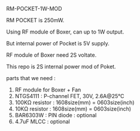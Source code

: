 RM-POCKET-1W-MOD

RM POCKET is 250mW.

Using RF module of Boxer, can up to 1W output.

But internal power of Pocket is 5V supply.

RF module of Boxer need 2S voltate.

This repo is 2S internal power mod of Poket.

parts that we need :
1. RF module for Boxer + Fan
2. NTGS4111 : P-channel FET, 30V, 2.6A@25°C
3. 100KΩ resistor : 1608size(mm) = 0603size(inch)
4. 10KΩ resistor : 1608size(mm) = 0603size(inch)
5. BAR6303W : PIN diode : optional
6. 4.7uF MLCC : optional
